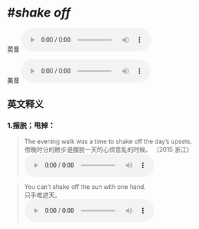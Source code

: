 # ***\#shake off*** 
英音
<audio src="./media/shake off1_AAC.aac" controls="controls"></audio>

美音
<audio src="./media/shake off2_AAC.aac" controls="controls"></audio>



  

英文释义
---
### 1.**摆脱；甩掉：**  

 > The evening walk was a time to shake off the day’s upsets.    
 > 傍晚时分的散步是摆脱一天的心烦意乱的时候。  （2015 浙江）  
<audio src="./media/P390 shake1.aac" controls="controls"></audio>

 > You can’t shake off the sun with one hand.  
 > 只手难遮天。    
<audio src="./media/shake-3.aac" controls="controls"></audio>



